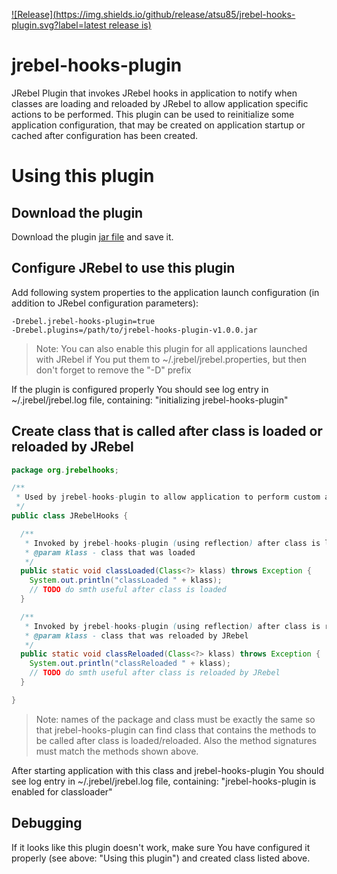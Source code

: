 [![Release](https://img.shields.io/github/release/atsu85/jrebel-hooks-plugin.svg?label=latest release is)](https://jitpack.io/#atsu85/jrebel-hooks-plugin)

# jrebel-hooks-plugin
JRebel Plugin that invokes JRebel hooks in application to notify when classes are loading and reloaded by JRebel to allow application specific actions to be performed.
This plugin can be used to reinitialize some application configuration, that may be created on application startup or cached after configuration has been created.

# Using this plugin


## Download the plugin
Download the plugin [jar file](https://jitpack.io/com/github/atsu85/jrebel-hooks-plugin/v1.0.0/jrebel-hooks-plugin-v1.0.0.jar)
and save it.


## Configure JRebel to use this plugin
Add following system properties to the application launch configuration (in addition to JRebel configuration parameters):
```
-Drebel.jrebel-hooks-plugin=true
-Drebel.plugins=/path/to/jrebel-hooks-plugin-v1.0.0.jar
```

> Note: You can also enable this plugin for all applications launched with JRebel if You put them to ~/.jrebel/jrebel.properties, but then don't forget to remove the "-D" prefix

If the plugin is configured properly You should see log entry in ~/.jrebel/jrebel.log file, containing:
"initializing jrebel-hooks-plugin"


## Create class that is called after class is loaded or reloaded by JRebel

```Java
package org.jrebelhooks;

/**
 * Used by jrebel-hooks-plugin to allow application to perform custom actions after class is loaded or reloaded by JRebel
 */
public class JRebelHooks {

  /**
   * Invoked by jrebel-hooks-plugin (using reflection) after class is loaded
   * @param klass - class that was loaded
   */
  public static void classLoaded(Class<?> klass) throws Exception {
    System.out.println("classLoaded " + klass);
    // TODO do smth useful after class is loaded
  }

  /**
   * Invoked by jrebel-hooks-plugin (using reflection) after class is reloaded
   * @param klass - class that was reloaded by JRebel
   */
  public static void classReloaded(Class<?> klass) throws Exception {
    System.out.println("classReloaded " + klass);
    // TODO do smth useful after class is reloaded by JRebel
  }

}
```

> Note: names of the package and class must be exactly the same so that jrebel-hooks-plugin can find class that contains the methods to be called after class is loaded/reloaded.
Also the method signatures must match the methods shown above.

After starting application with this class and jrebel-hooks-plugin You should see log entry in ~/.jrebel/jrebel.log file, containing:
"jrebel-hooks-plugin is enabled for classloader"


## Debugging
If it looks like this plugin doesn't work, make sure You have configured it properly (see above: "Using this plugin") and created class listed above.
